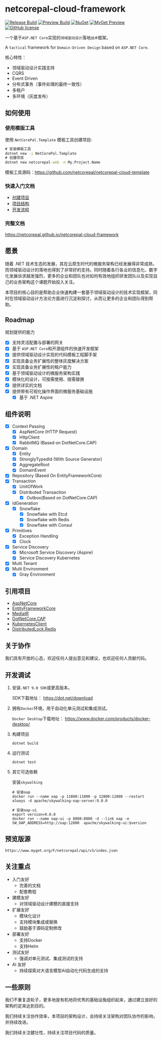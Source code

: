 # netcorepal-cloud-framework

[![Release Build](https://img.shields.io/github/actions/workflow/status/netcorepal/netcorepal-cloud-framework/release.yml?label=release%20build)](https://github.com/netcorepal/netcorepal-cloud-framework/actions/workflows/release.yml)
[![Preview Build](https://img.shields.io/github/actions/workflow/status/netcorepal/netcorepal-cloud-framework/dotnet.yml?label=preview%20build)](https://github.com/netcorepal/netcorepal-cloud-framework/actions/workflows/dotnet.yml)
[![NuGet](https://img.shields.io/nuget/v/NetCorePal.Extensions.AspNetCore.svg)](https://www.nuget.org/packages/NetCorePal.Extensions.AspNetCore)
[![MyGet Preview](https://img.shields.io/myget/netcorepal/vpre/NetCorePal.Extensions.AspNetCore?label=preview)](https://www.myget.org/feed/netcorepal/package/nuget/NetCorePal.Extensions.AspNetCore)
[![GitHub license](https://img.shields.io/badge/license-MIT-blue.svg)](https://github.com/netcorepal/netcorepal-cloud-framework/blob/main/LICENSE)

一个基于`ASP.NET Core`实现的`领域驱动设计`落地`战术`框架。

A `tactical` framework for `Domain-Driven Design` based on `ASP.NET Core`.

核心特性：
+ 领域驱动设计实践支持
+ CQRS
+ Event Driven
+ 分布式事务（事件处理的最终一致性）
+ 多租户
+ 多环境（灰度发布）

## 如何使用

### 使用模版工具

使用 `NetCorePal.Template` 模板工具创建项目:

```cmd
# 安装模板工具
dotnet new -i NetCorePal.Template
# 创建项目
dotnet new netcorepal-web -n My.Project.Name
```

模板工具源码：<https://github.com/netcorepal/netcorepal-cloud-template>

### 快速入门文档

+ [创建项目](https://netcorepal.github.io/netcorepal-cloud-framework/zh/getting-started/getting-started/)
+ [项目结构](https://netcorepal.github.io/netcorepal-cloud-framework/zh/getting-started/project-structure/)
+ [开发流程](https://netcorepal.github.io/netcorepal-cloud-framework/zh/getting-started/development-process/)

### 完整文档

<https://netcorepal.github.io/netcorepal-cloud-framework>

## 愿景

随着 .NET
技术生态的发展，其在云原生时代的微服务架构已经发展得非常成熟，而领域驱动设计的落地也得到了非常好的支持。同时随着各行各业的信息化、数字化发展诉求越发强烈，更多的企业和团队也对如何有效地组织研发团队以及实现自己的业务架构这个课题开始投入关注。

本项目的核心目的是帮助企业快速构建一套基于领域驱动设计的技术实现框架，同时在领域驱动设计方法论方面进行沉淀和探讨，从而让更多的企业和团队得到帮助。

## Roadmap

规划提供的能力

+ [x] 支持灵活配置与部署的网关
+ [x] 基于 `ASP.NET Core`和开源组件的快速开发框架
+ [x] 提供领域驱动设计实现的代码模板工程脚手架
+ [x] 实现具备业务扩展性的整体灰度解决方案
+ [x] 实现具备业务扩展性的租户能力
+ [x] 基于领域驱动设计的微服务架构实践
+ [x] 模块化的设计，可按需使用、按需替换
+ [x] 提供详实的文档
+ [x] 提供带有可视化操作界面的微服务基础设施
  + [x] 基于 .NET Aspire

## 组件说明

+ [x] Context Passing
  + [x] AspNetCore (HTTP Request)
  + [x] HttpClient
  + [x] RabbitMQ (Based on DotNetCore.CAP)
+ [x] Domain
  + [x] Entity
  + [x] StronglyTypedId (With Source Generator)
  + [x] AggregateRoot
  + [x] DomainEvent
+ [x] Repository (Based On EntityFrameworkCore)
+ [x] Transaction
  + [x] UnitOfWork
  + [x] Distributed Transaction
    + [x] Outbox(Based on DotNetCore.CAP)
+ [x] IdGeneration
  + [x] Snowflake
    + [x] Snowflake with Etcd
    + [x] Snowflake with Redis
    + [x] Snowflake with Consul
+ [x] Primitives
  + [x] Exception Handling
  + [x] Clock
+ [x] Service Discovery
  + [x] Microsoft Service Discovery (Aspire)
  + [x] Service Discovery Kubernetes
+ [x] Multi Tenant
+ [x] Multi Environment
  + [x] Gray Environment

## 引用项目

+ [AspNetCore](https://github.com/dotnet/aspnetcore)
+ [EntityFrameworkCore](https://github.com/dotnet/efcore)
+ [MediatR](https://github.com/jbogard/MediatR)
+ [DotNetCore.CAP](https://github.com/dotnetcore/CAP)
+ [KubernetesClient](https://github.com/kubernetes-client/csharp)
+ [DistributedLock.Redis](https://github.com/madelson/DistributedLock)

## 关于协作

我们具有开放的心态，欢迎任何人提出意见和建议，也欢迎任何人贡献代码。

## 开发调试

1. 安装`.NET 9.0 SDK`或更高版本。

   SDK下载地址： <https://dot.net/download>

2. 拥有`Docker`环境，用于自动化单元测试和集成测试。

   `Docker Desktop`下载地址： <https://www.docker.com/products/docker-desktop/>

3. 构建项目

    ```shell
    dotnet build
    ```

4. 运行测试

    ```shell
    dotnet test
    ```

5. 其它可选依赖

   安装`skywalking`

    ```shell
    # 安装oap
    docker run --name oap -p 11800:11800 -p 12800:12800 --restart always -d apache/skywalking-oap-server:9.0.0

    # 安装oap-ui
    export version=9.0.0
    docker run --name oap-ui -p 8080:8080 -d --link oap -e SW_OAP_ADDRESS=http://oap:12800  apache/skywalking-ui:$version
    ```


## 预览版源

```
https://www.myget.org/F/netcorepal/api/v3/index.json
```


## 关注重点

+ 入门友好
  + 完善的文档
  + 配套教程
+ 建模友好
  + 对领域驱动设计建模的直接支持
+ 扩展友好
  + 模块化设计
  + 支持模块集成或替换
  + 鼓励基于源码定制修改
+ 部署友好
  + 支持Docker
  + 支持Helm
+ 测试友好
  + 强调对单元测试、集成测试的支持
+ AI 友好
  + 持续探索对大语言模型AI自动化代码生成的支持

## 一些原则

我们不重复造轮子，更多地是有机地将优秀的基础设施组织起来，通过建立良好的架构约定来达到目的。

我们持续关注协作效率，本项目的架构设计，会持续关注架构对团队协作的影响，并持续改进。

我们持续关注健壮性，持续关注项目代码的质量。
